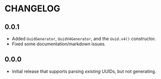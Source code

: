 # CHANGELOG

## 0.0.1

- Added `UuidGenerator`, `UuidV4Generator`, and the `Uuid.v4()` constructor.
- Fixed some documentation/markdown issues.

## 0.0.0

- Initial release that supports parsing _existing_ UUIDs, but not generating.
